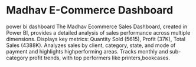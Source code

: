 # Madhav E-Commerce Dashboard
power bi dashboard
The Madhav Ecommerce Sales Dashboard, created in Power BI, provides a detailed analysis of sales performance across multiple dimensions.
Displays key metrics: Quantity Sold (5615), Profit (37K), Total Sales (4388K).
Analyzes sales by client, category, state, and mode of payment and highlights highperforming areas.
Tracks monthly and sub-category profit trends, with top performers like printers,bookcases.
